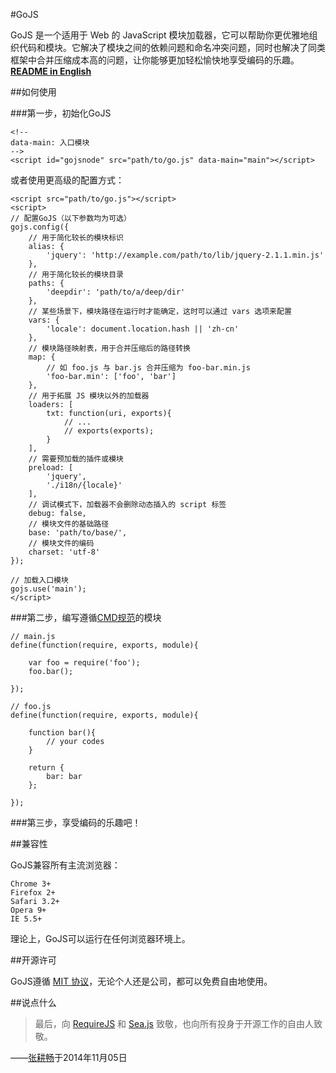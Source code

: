 #GoJS

GoJS 是一个适用于 Web 的 JavaScript 模块加载器，它可以帮助你更优雅地组织代码和模块。它解决了模块之间的依赖问题和命名冲突问题，同时也解决了同类框架中合并压缩成本高的问题，让你能够更加轻松愉快地享受编码的乐趣。[**README in English**](https://github.com/Lanfei/GoJS/blob/master/README_EN.md)

##如何使用

###第一步，初始化GoJS

```
<!--
data-main: 入口模块
-->
<script id="gojsnode" src="path/to/go.js" data-main="main"></script>
```

或者使用更高级的配置方式：

```
<script src="path/to/go.js"></script>
<script>
// 配置GoJS（以下参数均为可选）
gojs.config({
	// 用于简化较长的模块标识
	alias: {
		'jquery': 'http://example.com/path/to/lib/jquery-2.1.1.min.js'
	},
	// 用于简化较长的模块目录
	paths: {
		'deepdir': 'path/to/a/deep/dir'
	},
	// 某些场景下，模块路径在运行时才能确定，这时可以通过 vars 选项来配置
	vars: {
		'locale': document.location.hash || 'zh-cn'
	},
	// 模块路径映射表，用于合并压缩后的路径转换
	map: {
		// 如 foo.js 与 bar.js 合并压缩为 foo-bar.min.js
		'foo-bar.min': ['foo', 'bar']
	},
	// 用于拓展 JS 模块以外的加载器
	loaders: [
		txt: function(uri, exports){
			// ...
			// exports(exports);
		}
	],
	// 需要预加载的插件或模块
	preload: [
		'jquery',
		'./i18n/{locale}'
	],
	// 调试模式下，加载器不会删除动态插入的 script 标签
	debug: false,
	// 模块文件的基础路径
	base: 'path/to/base/',
	// 模块文件的编码
	charset: 'utf-8'
});

// 加载入口模块
gojs.use('main');
</script>
```

###第二步，编写遵循[CMD规范](https://github.com/seajs/seajs/issues/242)的模块

```
// main.js
define(function(require, exports, module){

	var foo = require('foo');
	foo.bar();

});

// foo.js
define(function(require, exports, module){
	
	function bar(){
		// your codes
	}

	return {
		bar: bar
	};

});
```

###第三步，享受编码的乐趣吧！

##兼容性

GoJS兼容所有主流浏览器：

```
Chrome 3+
Firefox 2+
Safari 3.2+
Opera 9+
IE 5.5+
```

理论上，GoJS可以运行在任何浏览器环境上。

##开源许可

GoJS遵循 [MIT 协议](https://github.com/Lanfei/GoJS/blob/master/LICENSE)，无论个人还是公司，都可以免费自由地使用。

##说点什么

> 最后，向 [RequireJS](http://requirejs.org) 和 [Sea.js](http://seajs.org) 致敬，也向所有投身于开源工作的自由人致敬。

——[张耕畅](http://www.clanfei.com/)于2014年11月05日
